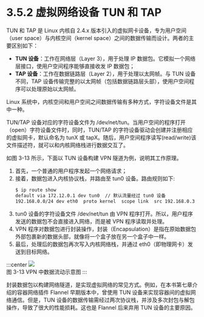 # 3.5.2 虚拟网络设备 TUN 和 TAP

TUN 和 TAP 是 Linux 内核自 2.4.x 版本引入的虚拟网卡设备，专为用户空间（user space）与内核空间（kernel space）之间的数据传输而设计。两者的主要区别如下：
- **TUN 设备**：工作在网络层（Layer 3），用于处理 IP 数据包。它模拟一个网络层接口，使用户空间程序能够直接收发 IP 数据包；
- **TAP 设备**：工作在数据链路层（Layer 2），用于处理以太网帧。与 TUN 设备不同，TAP 设备传输完整的以太网帧（包括数据链路层头部），使用户空间程序可以处理原始以太网帧。

Linux 系统中，内核空间和用户空间之间数据传输有多种方式，字符设备文件是其中一种。

TUN/TAP 设备对应的字符设备文件为 /dev/net/tun。当用户空间的程序打开（open）字符设备文件时，同时，TUN/TAP 的字符设备驱动会创建并注册相应的虚拟网卡，默认命名为 tunX 或 tapX。随后，用户空间程序读写(read/write)该文件描述符，就可以和内核网络栈进行数据交互了。

如图 3-13 所示，下面以 TUN 设备构建 VPN 隧道为例，说明其工作原理。

1. 首先，一个普通的用户程序发起一个网络请求；
2. 接着，数据包进入内核协议栈，并路由至 tun0 设备。路由规则如下:
	```bash
	$ ip route show
	default via 172.12.0.1 dev tun0  // 默认流量经过 tun0 设备
	192.168.0.0/24 dev eth0  proto kernel  scope link  src 192.168.0.3
	```
3. tun0 设备的字符设备文件 /dev/net/tun 由 VPN 程序打开。所以，用户程序发送的数据包不会直接进入网络，而是被 VPN 程序读取并处理。
4. VPN 程序对数据包进行封装操作，封装（Encapsulation）是指在原始数据包外部包裹新的数据头部，就像将一个盒子放在另一个盒子中一样。
5. 最后，处理后的数据包再次写入内核网络栈，并通过 eth0（即物理网卡）发送到目标网络。

:::center
  ![](../assets/tun.svg)<br/>
 图 3-13 VPN 中数据流动示意图
:::

封装数据包以构建网络隧道，是实现虚拟网络的常见方式。例如，在本书第七章介绍的容器网络插件 Flannel 早期版本中，曾使用 TUN 设备来实现容器间的虚拟网络通信。但是，TUN 设备的数据传输需经过两次协议栈，并涉及多次封包与解包操作，导致了很大的性能损耗。这也是 Flannel 后来弃用 TUN 设备的主要原因。
